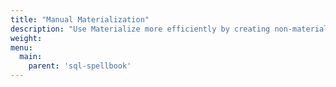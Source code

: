 ```yaml
---
title: "Manual Materialization"
description: "Use Materialize more efficiently by creating non-materialized views, then indexes."
weight:
menu:
  main:
    parent: 'sql-spellbook'
---
```

